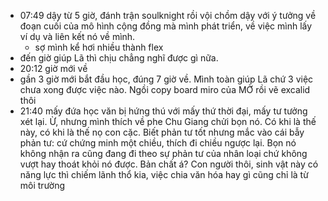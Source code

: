 - 07:49 dậy từ 5 giờ, đánh trận soulknight rồi vội chồm dậy với ý tưởng về đoạn cuối của mô hình cộng đồng mà mình phát triển, về việc mình lấy ví dụ và liên kết nó về mình.
	- sợ mình kể hơi nhiều thành flex
- đến giờ giúp Lã thì chịu chẳng nghĩ được gì nữa.
- 20:12 giờ mới về
- gần 3 giờ mới bắt đầu học, đúng 7 giờ về. Mình toàn giúp Lã chứ 3 việc chưa xong được việc nào. Ngồi copy board miro của MỞ rồi vẽ excalid thôi
- 21:40 mấy đứa học văn bị hứng thú với mấy thứ thời đại, mấy tư tưởng xét lại. Ừ, nhưng mình thích về phe Chu Giang chửi bọn nó. Có khi là thế này, có khi là thế nọ con cặc. Biết phản tư tốt nhưng mắc vào cái bẫy phản tư: cứ chứng minh một chiều, thích đi chiều ngược lại. Bọn nó không nhận ra cũng đang đi theo sự phản tư của nhân loại chứ không vượt hay thoát khỏi nó được. Bản chất á? Con người thôi, sinh vật này có năng lực thì chiếm lãnh thổ kia, việc chia văn hóa hay gì cũng chỉ là từ môi trường